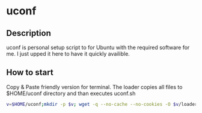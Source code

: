 # uconf
## Description
uconf is personal setup script to for Ubuntu with the required software for me.
I just upped it here to have it quickly availible.

## How to start
Copy & Paste friendly version for terminal.
The loader copies all files to $HOME/uconf directory and than executes uconf.sh

```bash
v=$HOME/uconf;mkdir -p $v; wget -q --no-cache --no-cookies -O $v/loader.sh https://raw.githubusercontent.com/NaitWatch/uconf/main/loader.sh && bash $v/loader.sh
```
